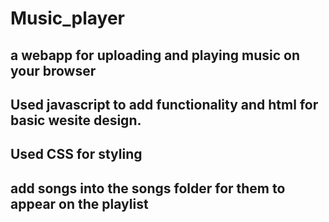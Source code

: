 # Music_player
## a webapp for uploading and playing music on your browser
## Used javascript to add functionality and html for basic wesite design.
## Used CSS for styling
## add songs into the songs folder for them to appear on the playlist
